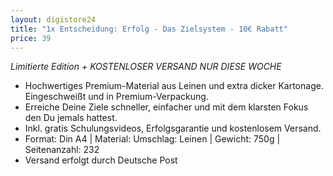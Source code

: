 ```yaml
---
layout: digistore24
title: "1x Entscheidung: Erfolg - Das Zielsystem - 10€ Rabatt"
price: 39
---
```

<p><em>Limitierte Edition + KOSTENLOSER VERSAND NUR DIESE WOCHE</em></p>
<ul><li>Hochwertiges Premium-Material aus Leinen und extra dicker Kartonage. Eingeschwei&#xDF;t und in Premium-Verpackung.</li>
<li>Erreiche Deine Ziele schneller, einfacher und mit dem klarsten Fokus den Du jemals hattest.&#xA0;</li>
<li>Inkl. gratis Schulungsvideos, Erfolgsgarantie und kostenlosem Versand.</li>
<li>Format: Din A4 | Material: Umschlag: Leinen | Gewicht: 750g | Seitenanzahl: 232</li>
<li>Versand erfolgt durch Deutsche Post</li>
</ul><div>&#xA0;</div>